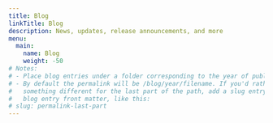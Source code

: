 ```yaml
---
title: Blog
linkTitle: Blog
description: News, updates, release announcements, and more
menu:
  main:
    name: Blog
    weight: -50
# Notes:
# - Place blog entries under a folder corresponding to the year of publication.
# - By default the permalink will be /blog/year/filename. If you'd rather have
#   something different for the last part of the path, add a slug entry to your
#   blog entry front matter, like this:
# slug: permalink-last-part
---
```

